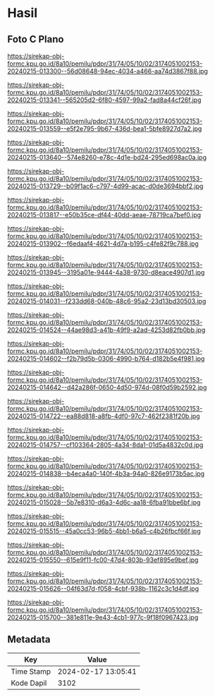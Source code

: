 # Hasil

## Foto C Plano

https://sirekap-obj-formc.kpu.go.id/8a10/pemilu/pdpr/31/74/05/10/02/3174051002153-20240215-013300--56d08648-94ec-4034-a466-aa74d3867f88.jpg

https://sirekap-obj-formc.kpu.go.id/8a10/pemilu/pdpr/31/74/05/10/02/3174051002153-20240215-013341--565205d2-6f80-4597-99a2-fad8a44cf26f.jpg

https://sirekap-obj-formc.kpu.go.id/8a10/pemilu/pdpr/31/74/05/10/02/3174051002153-20240215-013559--e5f2e795-9b67-436d-bea1-5bfe8927d7a2.jpg

https://sirekap-obj-formc.kpu.go.id/8a10/pemilu/pdpr/31/74/05/10/02/3174051002153-20240215-013640--574e8260-e78c-4d1e-bd24-295ed698ac0a.jpg

https://sirekap-obj-formc.kpu.go.id/8a10/pemilu/pdpr/31/74/05/10/02/3174051002153-20240215-013729--b09f1ac6-c797-4d99-acac-d0de3694bbf2.jpg

https://sirekap-obj-formc.kpu.go.id/8a10/pemilu/pdpr/31/74/05/10/02/3174051002153-20240215-013817--e50b35ce-df44-40dd-aeae-78719ca7bef0.jpg

https://sirekap-obj-formc.kpu.go.id/8a10/pemilu/pdpr/31/74/05/10/02/3174051002153-20240215-013902--f6edaaf4-4621-4d7a-b195-c4fe82f9c788.jpg

https://sirekap-obj-formc.kpu.go.id/8a10/pemilu/pdpr/31/74/05/10/02/3174051002153-20240215-013945--3195a01e-9444-4a38-9730-d8eace4907d1.jpg

https://sirekap-obj-formc.kpu.go.id/8a10/pemilu/pdpr/31/74/05/10/02/3174051002153-20240215-014031--f233dd68-040b-48c6-95a2-23d13bd30503.jpg

https://sirekap-obj-formc.kpu.go.id/8a10/pemilu/pdpr/31/74/05/10/02/3174051002153-20240215-014524--44ae98d3-a41b-49f9-a2ad-4253d82fb0bb.jpg

https://sirekap-obj-formc.kpu.go.id/8a10/pemilu/pdpr/31/74/05/10/02/3174051002153-20240215-014602--f2b79d5b-0306-4990-b764-d182b5e4f981.jpg

https://sirekap-obj-formc.kpu.go.id/8a10/pemilu/pdpr/31/74/05/10/02/3174051002153-20240215-014642--d42a286f-0650-4d50-974d-08f0d59b2592.jpg

https://sirekap-obj-formc.kpu.go.id/8a10/pemilu/pdpr/31/74/05/10/02/3174051002153-20240215-014722--ea88d818-a8fb-4df0-97c7-462f2381f20b.jpg

https://sirekap-obj-formc.kpu.go.id/8a10/pemilu/pdpr/31/74/05/10/02/3174051002153-20240215-014757--cf103364-2805-4a34-8da1-01d5a4832c0d.jpg

https://sirekap-obj-formc.kpu.go.id/8a10/pemilu/pdpr/31/74/05/10/02/3174051002153-20240215-014838--b4eca4a0-140f-4b3a-94a0-826e9173b5ac.jpg

https://sirekap-obj-formc.kpu.go.id/8a10/pemilu/pdpr/31/74/05/10/02/3174051002153-20240215-015028--5b7e8310-d6a3-4d6c-aa18-6fba91bbe6bf.jpg

https://sirekap-obj-formc.kpu.go.id/8a10/pemilu/pdpr/31/74/05/10/02/3174051002153-20240215-015515--45a0cc53-96b5-4bb1-b6a5-c4b26fbcf66f.jpg

https://sirekap-obj-formc.kpu.go.id/8a10/pemilu/pdpr/31/74/05/10/02/3174051002153-20240215-015550--615e9f11-fc00-47d4-803b-93ef895e9bef.jpg

https://sirekap-obj-formc.kpu.go.id/8a10/pemilu/pdpr/31/74/05/10/02/3174051002153-20240215-015626--04f63d7d-f058-4cbf-938b-1162c3c1d4df.jpg

https://sirekap-obj-formc.kpu.go.id/8a10/pemilu/pdpr/31/74/05/10/02/3174051002153-20240215-015700--381e811e-9e43-4cb1-977c-9f18f0967423.jpg


## Metadata

| Key        | Value               |
| ---------- | ------------------- |
| Time Stamp | 2024-02-17 13:05:41 |
| Kode Dapil | 3102                |



